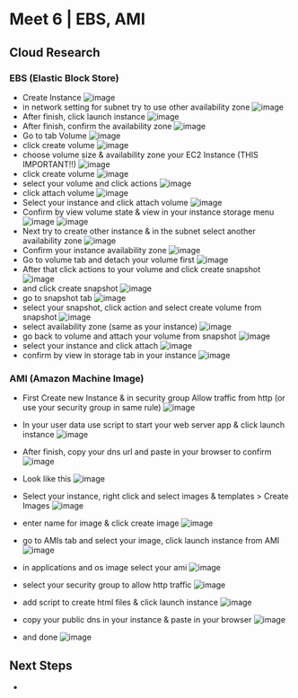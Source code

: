 # Meet 6 | EBS, AMI

## Cloud Research

### EBS (Elastic Block Store)

- Create Instance
  ![image](https://user-images.githubusercontent.com/118882411/223052379-346bea16-bc8f-4cca-ac4a-b3736a9b4c35.png)
- in network setting for subnet try to use other availability zone
  ![image](https://user-images.githubusercontent.com/118882411/223054202-e38634ba-7521-4e17-b578-fe315cf68dfb.png)
- After finish, click launch instance
  ![image](https://user-images.githubusercontent.com/118882411/223054644-6d05a3fe-52b0-4f52-a236-fa3ff23126b8.png)
- After finish, confirm the availability zone
  ![image](https://user-images.githubusercontent.com/118882411/223055668-7c00ec70-dfb1-4d5d-951a-4ef8c5925ad7.png)
- Go to tab Volume
  ![image](https://user-images.githubusercontent.com/118882411/223055964-a332f9e8-7564-4df7-98c5-e3340d4752eb.png)
- click create volume
  ![image](https://user-images.githubusercontent.com/118882411/223056194-7cdb0e1a-d553-4986-98a8-2d0e04b3ae2e.png)
- choose volume size & availability zone your EC2 Instance (THIS IMPORTANT!!)
  ![image](https://user-images.githubusercontent.com/118882411/223056760-94628f2b-8f98-4738-81dd-5442cc3b3233.png)
- click create volume
  ![image](https://user-images.githubusercontent.com/118882411/223056921-317d74fe-cfc0-45a7-afde-6c61bcbd847c.png)
- select your volume and click actions
  ![image](https://user-images.githubusercontent.com/118882411/223057259-ace612a0-89db-4747-8837-fa1e945a29a3.png)
- click attach volume
  ![image](https://user-images.githubusercontent.com/118882411/223057742-28fa3499-7fd4-4851-b770-c79185f3a46e.png)
- Select your instance and click attach volume
  ![image](https://user-images.githubusercontent.com/118882411/223058024-a86002b8-43bc-461a-b74f-9d9a7a78cf94.png)
- Confirm by view volume state & view in your instance storage menu
  ![image](https://user-images.githubusercontent.com/118882411/223058390-38d26df4-2d52-4f20-ba7d-5a96c15edd43.png)
  ![image](https://user-images.githubusercontent.com/118882411/223059025-1ea73a89-e849-446a-abad-8adee28ea3f4.png)
- Next try to create other instance & in the subnet select another availability zone
  ![image](https://user-images.githubusercontent.com/118882411/223059600-86ddbd36-fdfe-4b90-9914-2e50dc45c940.png)
- Confirm your instance availability zone
  ![image](https://user-images.githubusercontent.com/118882411/223061064-d31cc2ab-351d-4214-9868-a060ba897ba2.png)
- Go to volume tab and detach your volume first
  ![image](https://user-images.githubusercontent.com/118882411/223062006-80adfca5-7b32-44dc-99eb-c5855e2fc007.png)
- After that click actions to your volume and click create snapshot
  ![image](https://user-images.githubusercontent.com/118882411/223062343-efc04e8c-2229-4761-b67c-5c58730638cc.png)
- and click create snapshot
  ![image](https://user-images.githubusercontent.com/118882411/223062604-c4fb41b0-6bd5-4594-8111-c85d838727ed.png)
- go to snapshot tab
  ![image](https://user-images.githubusercontent.com/118882411/223062853-d1c0a3fd-af24-400f-8aa4-0daf5c412557.png)
- select your snapshot, click action and select create volume from snapshot
  ![image](https://user-images.githubusercontent.com/118882411/223063612-e8a72ba7-3de6-4814-b34d-6c0d4d0e505c.png)
- select availability zone (same as your instance)
  ![image](https://user-images.githubusercontent.com/118882411/223064091-7aca1eae-3199-4148-b36e-96ba210598ae.png)
- go back to volume and attach your volume from snapshot
  ![image](https://user-images.githubusercontent.com/118882411/223064368-e7570148-97d8-4292-8103-b457240481a6.png)
- select your instance and click attach
  ![image](https://user-images.githubusercontent.com/118882411/223064567-c7b196f9-553e-4fe8-b8f5-ede779503378.png)
- confirm by view in storage tab in your instance
  ![image](https://user-images.githubusercontent.com/118882411/223064788-b6fcecd1-63cf-4567-9605-8e6e26d1f993.png)

### AMI (Amazon Machine Image)

- First Create new Instance & in security group Allow traffic from http (or use your security group in same rule)
  ![image](https://user-images.githubusercontent.com/118882411/223068282-d54b5b4a-0d26-4451-be09-1a045468c111.png)
- In your user data use script to start your web server app & click launch instance
  ![image](https://user-images.githubusercontent.com/118882411/223069110-3c2bf917-8275-4d3e-b012-7b4060ecdcfd.png)

- After finish, copy your dns url and paste in your browser to confirm
  ![image](https://user-images.githubusercontent.com/118882411/223070329-736a4db7-9db5-4540-acfe-1939c6e70633.png)
- Look like this
  ![image](https://user-images.githubusercontent.com/118882411/223070630-3f535eab-5079-4aea-a5e0-f1105908370e.png)
- Select your instance, right click and select images & templates > Create Images
  ![image](https://user-images.githubusercontent.com/118882411/223071032-06050c78-9b20-4863-b6e0-15f6c65e1d2c.png)
- enter name for image & click create image
  ![image](https://user-images.githubusercontent.com/118882411/223071346-44b8efcc-ad7d-4fe4-8430-7b70cdbccadf.png)
- go to AMIs tab and select your image, click launch instance from AMI
  ![image](https://user-images.githubusercontent.com/118882411/223071765-5b9335f5-4f2a-4893-b4b7-1e36ca4ebf08.png)
- in applications and os image select your ami
  ![image](https://user-images.githubusercontent.com/118882411/223072302-be4d8af5-6ce6-477e-8f57-79d47e1fef3d.png)
- select your security group to allow http traffic
  ![image](https://user-images.githubusercontent.com/118882411/223072525-ed2c376d-aacd-4445-9d77-31635c03803c.png)
- add script to create html files & click launch instance
  ![image](https://user-images.githubusercontent.com/118882411/223073478-217efc78-28dd-4f17-aace-b456876eb5a5.png)
- copy your public dns in your instance & paste in your browser
  ![image](https://user-images.githubusercontent.com/118882411/223079245-ccd82ba3-480a-4de2-9b34-06c6db4f5c97.png)
- and done
  ![image](https://user-images.githubusercontent.com/118882411/223079435-29d4d446-9039-46f5-a6cf-5a59af3e9fba.png)

## Next Steps

-
